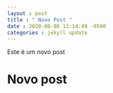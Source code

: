 ```yaml
---
layout : post
title : " Novo Post "
date : 2020-08-08 11:14:49 -0500
categories : jekyll update
---
```


Este é um novo post

# Novo post